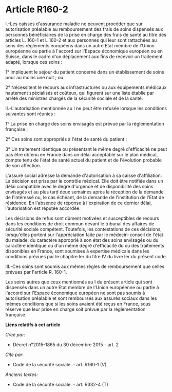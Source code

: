 # Article R160-2

I.-Les caisses d'assurance maladie ne peuvent procéder que sur autorisation préalable au remboursement des frais de soins
dispensés aux personnes bénéficiaires de la prise en charge des frais de santé au titre des articles L. 160-1 et L 160-2 et
aux personnes qui leur sont rattachées au sens des règlements européens dans un autre Etat membre de l'Union européenne ou
partie à l'accord sur l'Espace économique européen ou en Suisse, dans le cadre d'un déplacement aux fins de recevoir un
traitement adapté, lorsque ces soins : 

1° Impliquent le séjour du patient concerné dans un établissement de soins pour au moins une nuit ; ou 

2° Nécessitent le recours aux infrastructures ou aux équipements médicaux hautement spécialisés et coûteux, qui figurent sur
une liste établie par arrêté des ministres chargés de la sécurité sociale et de la santé. 

II.-L'autorisation mentionnée au I ne peut être refusée lorsque les conditions suivantes sont réunies : 

1° La prise en charge des soins envisagés est prévue par la réglementation française ; 

2° Ces soins sont appropriés à l'état de santé du patient ; 

3° Un traitement identique ou présentant le même degré d'efficacité ne peut pas être obtenu en France dans un délai
acceptable sur le plan médical, compte tenu de l'état de santé actuel du patient et de l'évolution probable de son
affection. 

L'assuré social adresse la demande d'autorisation à sa caisse d'affiliation. La décision est prise par le contrôle médical.
Elle doit être notifiée dans un délai compatible avec le degré d'urgence et de disponibilité des soins envisagés et au plus
tard deux semaines après la réception de la demande de l'intéressé ou, le cas échéant, de la demande de l'institution de
l'Etat de résidence. En l'absence de réponse à l'expiration de ce dernier délai, l'autorisation est réputée accordée. 

Les décisions de refus sont dûment motivées et susceptibles de recours dans les conditions de droit commun devant le tribunal
des affaires de sécurité sociale compétent. Toutefois, les contestations de ces décisions, lorsqu'elles portent sur
l'appréciation faite par le médecin-conseil de l'état du malade, du caractère approprié à son état des soins envisagés ou du
caractère identique ou d'un même degré d'efficacité du ou des traitements disponibles en France, sont soumises à expertise
médicale dans les conditions prévues par le chapitre Ier du titre IV du livre Ier du présent code. 

III.-Ces soins sont soumis aux mêmes règles de remboursement que celles prévues par l'article R. 160-1.

Les soins autres que ceux mentionnés au I du présent article qui sont dispensés dans un autre Etat membre de l'Union
européenne ou partie à l'accord sur l'Espace économique européen ne sont pas soumis à autorisation préalable et sont
remboursés aux assurés sociaux dans les mêmes conditions que si les soins avaient été reçus en France, sous réserve que leur
prise en charge soit prévue par la réglementation française.

**Liens relatifs à cet article**

_Créé par_:

  - Décret n°2015-1865 du 30 décembre 2015 - art. 2

_Cité par_:

  - Code de la sécurité sociale. - art. R160-1 (V)

_Anciens textes_:

  - Code de la sécurité sociale. - art. R332-4 (T)
